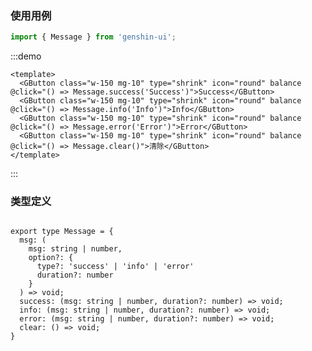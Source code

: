 ### 使用用例

``` ts
import { Message } from 'genshin-ui';
```

:::demo

```vue
<template>
  <GButton class="w-150 mg-10" type="shrink" icon="round" balance @click="() => Message.success('Success')">Success</GButton>
  <GButton class="w-150 mg-10" type="shrink" icon="round" balance @click="() => Message.info('Info')">Info</GButton>
  <GButton class="w-150 mg-10" type="shrink" icon="round" balance @click="() => Message.error('Error')">Error</GButton>
  <GButton class="w-150 mg-10" type="shrink" icon="round" balance @click="() => Message.clear()">清除</GButton>
</template>
``` 

:::


### 类型定义


``` ts:no-line-numbers

export type Message = {
  msg: (
    msg: string | number,
    option?: {
      type?: 'success' | 'info' | 'error'
      duration?: number
    }
  ) => void;
  success: (msg: string | number, duration?: number) => void;
  info: (msg: string | number, duration?: number) => void;
  error: (msg: string | number, duration?: number) => void;
  clear: () => void;
}
```

<style>
  .w-50 {
    width: 50px !important;
  }

  .w-100 {
    width: 100px !important;
  }

  .w-150 {
    width: 150px !important;
  }

  .w-200 {
    width: 200px !important;
  }

  .mg-10 {
    margin: 10px !important;
  }

  .in-bk {
    display: inline-block;
  }

  .bk {
    display: block;
  }
</style>
